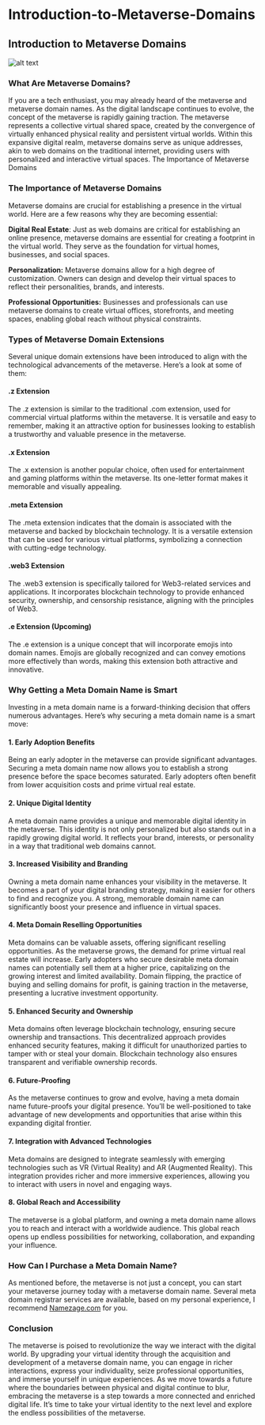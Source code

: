 # Introduction-to-Metaverse-Domains

## Introduction to Metaverse Domains
![alt text](man-wearing-smart-glasses-touching-virtual-screen-futuristic-technology-digital-remix.jpg)

### What Are Metaverse Domains?
If you are a tech enthusiast, you may already heard of the metaverse and metaverse domain names. As the digital landscape continues to evolve, the concept of the metaverse is rapidly gaining traction. The metaverse represents a collective virtual shared space, created by the convergence of virtually enhanced physical reality and persistent virtual worlds. Within this expansive digital realm, metaverse domains serve as unique addresses, akin to web domains on the traditional internet, providing users with personalized and interactive virtual spaces.
The Importance of Metaverse Domains

### The Importance of Metaverse Domains

Metaverse domains are crucial for establishing a presence in the virtual world. Here are a few reasons why they are becoming essential:

**Digital Real Estate**: Just as web domains are critical for establishing an online presence, metaverse domains are essential for creating a footprint in the virtual world. They serve as the foundation for virtual homes, businesses, and social spaces.

**Personalization:** Metaverse domains allow for a high degree of customization. Owners can design and develop their virtual spaces to reflect their personalities, brands, and interests.

**Professional Opportunities:** Businesses and professionals can use metaverse domains to create virtual offices, storefronts, and meeting spaces, enabling global reach without physical constraints.

### Types of Metaverse Domain Extensions

Several unique domain extensions have been introduced to align with the technological advancements of the metaverse. Here’s a look at some of them:
#### .z Extension
The .z extension is similar to the traditional .com extension, used for commercial virtual platforms within the metaverse. It is versatile and easy to remember, making it an attractive option for businesses looking to establish a trustworthy and valuable presence in the metaverse.
#### .x Extension
The .x extension is another popular choice, often used for entertainment and gaming platforms within the metaverse. Its one-letter format makes it memorable and visually appealing.
#### .meta Extension
The .meta extension indicates that the domain is associated with the metaverse and backed by blockchain technology. It is a versatile extension that can be used for various virtual platforms, symbolizing a connection with cutting-edge technology.
#### .web3 Extension
The .web3 extension is specifically tailored for Web3-related services and applications. It incorporates blockchain technology to provide enhanced security, ownership, and censorship resistance, aligning with the principles of Web3.
#### .e Extension (Upcoming)
The .e extension is a unique concept that will incorporate emojis into domain names. Emojis are globally recognized and can convey emotions more effectively than words, making this extension both attractive and innovative.

### Why Getting a Meta Domain Name is Smart
Investing in a meta domain name is a forward-thinking decision that offers numerous advantages. Here’s why securing a meta domain name is a smart move:
#### 1. Early Adoption Benefits
Being an early adopter in the metaverse can provide significant advantages. Securing a meta domain name now allows you to establish a strong presence before the space becomes saturated. Early adopters often benefit from lower acquisition costs and prime virtual real estate.
#### 2. Unique Digital Identity
A meta domain name provides a unique and memorable digital identity in the metaverse. This identity is not only personalized but also stands out in a rapidly growing digital world. It reflects your brand, interests, or personality in a way that traditional web domains cannot.
#### 3. Increased Visibility and Branding
Owning a meta domain name enhances your visibility in the metaverse. It becomes a part of your digital branding strategy, making it easier for others to find and recognize you. A strong, memorable domain name can significantly boost your presence and influence in virtual spaces.
#### 4. Meta Domain Reselling Opportunities
Meta domains can be valuable assets, offering significant reselling opportunities. As the metaverse grows, the demand for prime virtual real estate will increase. Early adopters who secure desirable meta domain names can potentially sell them at a higher price, capitalizing on the growing interest and limited availability. Domain flipping, the practice of buying and selling domains for profit, is gaining traction in the metaverse, presenting a lucrative investment opportunity.
#### 5. Enhanced Security and Ownership
Meta domains often leverage blockchain technology, ensuring secure ownership and transactions. This decentralized approach provides enhanced security features, making it difficult for unauthorized parties to tamper with or steal your domain. Blockchain technology also ensures transparent and verifiable ownership records.
#### 6. Future-Proofing
As the metaverse continues to grow and evolve, having a meta domain name future-proofs your digital presence. You’ll be well-positioned to take advantage of new developments and opportunities that arise within this expanding digital frontier.
#### 7. Integration with Advanced Technologies
Meta domains are designed to integrate seamlessly with emerging technologies such as VR (Virtual Reality) and AR (Augmented Reality). This integration provides richer and more immersive experiences, allowing you to interact with users in novel and engaging ways.
#### 8. Global Reach and Accessibility
The metaverse is a global platform, and owning a meta domain name allows you to reach and interact with a worldwide audience. This global reach opens up endless possibilities for networking, collaboration, and expanding your influence.

### How Can I Purchase a Meta Domain Name?

As mentioned before, the metaverse is not just a concept, you can start your metaverse journey today with a metaverse domain name. Several meta domain registrar services are available, based on my personal experience, I recommend <a href="https://namezage.com/affliate/4w4y2pkr9jsw8w">Namezage.com</a> for you. 

### Conclusion
The metaverse is poised to revolutionize the way we interact with the digital world. By upgrading your virtual identity through the acquisition and development of a metaverse domain name, you can engage in richer interactions, express your individuality, seize professional opportunities, and immerse yourself in unique experiences. As we move towards a future where the boundaries between physical and digital continue to blur, embracing the metaverse is a step towards a more connected and enriched digital life. It’s time to take your virtual identity to the next level and explore the endless possibilities of the metaverse.




